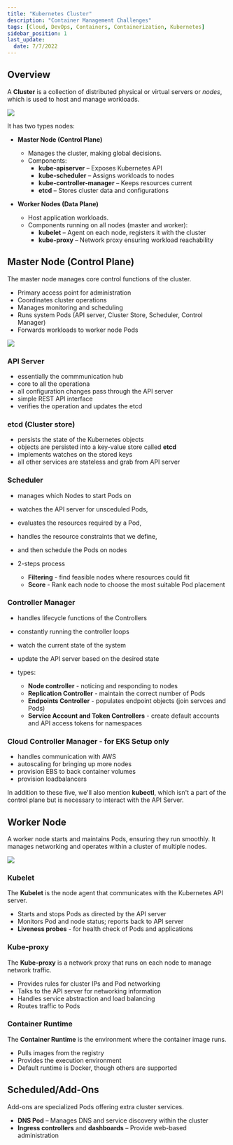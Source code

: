 ```yaml
---
title: "Kubernetes Cluster"
description: "Container Management Challenges"
tags: [Cloud, DevOps, Containers, Containerization, Kubernetes]
sidebar_position: 1
last_update:
  date: 7/7/2022
---
```




## Overview

A **Cluster** is a collection of distributed physical or virtual servers or *nodes*, which is used to host and manage workloads.

<div class='img-center'>

![](/img/docs/k8sclustercomponentsbigpicture2.png)

</div>

It has two types nodes:

- **Master Node (Control Plane)**
  - Manages the cluster, making global decisions.
  - Components:
    - **kube-apiserver** – Exposes Kubernetes API
    - **kube-scheduler** – Assigns workloads to nodes
    - **kube-controller-manager** – Keeps resources current
    - **etcd** – Stores cluster data and configurations

- **Worker Nodes (Data Plane)**
  - Host application workloads.
  - Components running on all nodes (master and worker):
    - **kubelet** – Agent on each node, registers it with the cluster
    - **kube-proxy** – Network proxy ensuring workload reachability


## Master Node (Control Plane) 

The master node manages core control functions of the cluster.

- Primary access point for administration
- Coordinates cluster operations
- Manages monitoring and scheduling
- Runs system Pods (API server, Cluster Store, Scheduler, Control Manager)
- Forwards workloads to worker node Pods

<div class='img-center'>

![](/img/docs/controlplanecomponents.png)

</div>


### API Server

- essentially the commmunication hub
- core to all the operationa
- all configuration changes pass through the API server
- simple REST API interface
- verifies the operation and updates the etcd

### etcd (Cluster store)

- persists the state of the Kubernetes objects
- objects are persisted into a key-value store called **etcd**
- implements watches on the stored keys
- all other services are stateless and grab from API server

### Scheduler

- manages which Nodes to start Pods on
- watches the API server for unsceduled Pods,
- evaluates the resources required by a Pod,
- handles the resource constraints that we define,
- and then schedule the Pods on nodes
- 2-steps process

    - **Filtering** - find feasible nodes where resources could fit 
    - **Score** - Rank each node to choose the most suitable Pod placement

### Controller Manager

- handles lifecycle functions of the Controllers
- constantly running the controller loops
- watch the current state of the system
- update the API server based on the desired state
- types:

    - **Node controller** - noticing and responding to nodes 
    - **Replication Controller** - maintain the correct number of Pods 
    - **Endpoints Controller** - populates endpoint objects (join servces and Pods)
    - **Service Account and Token Controllers** - create default accounts and API access tokens for namespaces

### Cloud Controller Manager - for EKS Setup only

- handles communication with AWS
- autoscaling for bringing up more nodes 
- provision EBS to back container volumes 
- provision loadbalancers

In addition to these five, we'll also mention **kubectl**, which isn't a part of the control plane but is necessary to interact with the API Server.

## Worker Node  

A worker node starts and maintains Pods, ensuring they run smoothly. It manages networking and operates within a cluster of multiple nodes.

<div class='img-center'>

![](/img/docs/k8snode.png)

</div>

### Kubelet

The **Kubelet** is the node agent that communicates with the Kubernetes API server.

- Starts and stops Pods as directed by the API server
- Monitors Pod and node status; reports back to API server
- **Liveness probes** - for health check of Pods and applications

### Kube-proxy

The **Kube-proxy** is a network proxy that runs on each node to manage network traffic.

- Provides rules for cluster IPs and Pod networking
- Talks to the API server for networking information
- Handles service abstraction and load balancing
- Routes traffic to Pods


### Container Runtime

The **Container Runtime** is the environment where the container image runs.

- Pulls images from the registry 
- Provides the execution environment
- Default runtime is Docker, though others are supported

## Scheduled/Add-Ons

Add-ons are specialized Pods offering extra cluster services.

- **DNS Pod** – Manages DNS and service discovery within the cluster
- **Ingress controllers** and **dashboards** – Provide web-based administration


 

